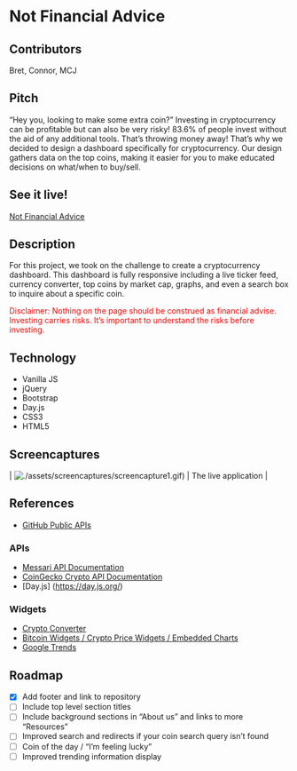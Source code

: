 # Not Financial Advice

## Contributors
<!-- Project 1 -->
Bret, Connor, MCJ

## Pitch
<!-- Pitch -->
“Hey you, looking to make some extra coin?” 
Investing in cryptocurrency can be profitable but can also be very risky! 83.6% of people invest without the aid of any additional tools. That’s throwing money away! That’s why we decided to design a dashboard specifically for cryptocurrency. Our design gathers data on the top coins, making it easier for you to make educated decisions on what/when to buy/sell. 

## See it live!
[Not Financial Advice](https://mcjbyday.github.io/notfinancialadvice/)
<!-- Link to GitHub and deployed website -->

## Description
<!-- About -->
For this project, we took on the challenge to create a cryptocurrency dashboard. This dashboard is fully responsive including a live ticker feed, currency converter, top coins by market cap, graphs, and even a search box to inquire about a specific coin.

<font color="red">Disclaimer: Nothing on the page should be construed as financial advise. Investing carries risks. It’s important to understand the risks before investing.</font>

## Technology
- Vanilla JS
- jQuery
- Bootstrap
- Day.js
- CSS3
- HTML5


## Screencaptures
<!-- Screenshots -->
| ![./assets/screencaptures/screencapture1.gif)](./assets/screencaptures/screencapture1.gif) | The live application |


<!-- Sources -->
## References
- [GitHub Public APIs](https://github.com/public-apis/public-apis#cryptocurrency)
### APIs
- [Messari API Documentation](https://messari.io/api/docs)
- [CoinGecko Crypto API Documentation](https://www.coingecko.com/en/api/documentation)
- [Day.js] (https://day.js.org/)
### Widgets
- [Crypto Converter](https://co-w.io/)
- [Bitcoin Widgets / Crypto Price Widgets / Embedded Charts](https://coinlib.io/widgets)
- [Google Trends](https://trends.google.com/trends/?geo=US)

## Roadmap
- [x] Add footer and link to repository 
- [ ] Include top level section titles
- [ ] Include background sections in “About us” and links to more “Resources”
- [ ] Improved search and redirects if your coin search query isn’t found
- [ ] Coin of the day / “I’m feeling lucky”
- [ ] Improved trending information display
